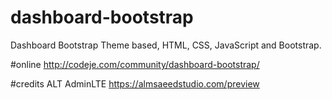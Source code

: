 # dashboard-bootstrap
Dashboard Bootstrap
Theme based, HTML, CSS, JavaScript and Bootstrap.

#online
http://codeje.com/community/dashboard-bootstrap/

#credits
ALT AdminLTE
https://almsaeedstudio.com/preview
